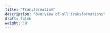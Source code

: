 ```yaml
---
title: "Transformation"
description: "Overview of all transformations"
draft: false
weight: 50
---
```

